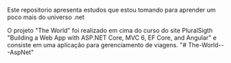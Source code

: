 Este repositorio apresenta estudos que estou tomando para aprender um poco mais do universo .net

O projeto "The World" foi realizado em cima do curso do site PluralSigth "Building a Web App with ASP.NET Core, MVC 6, EF Core, and Angular" e consiste em uma aplicação para gerenciamento de viagens.
"# The-World---AspNet" 
